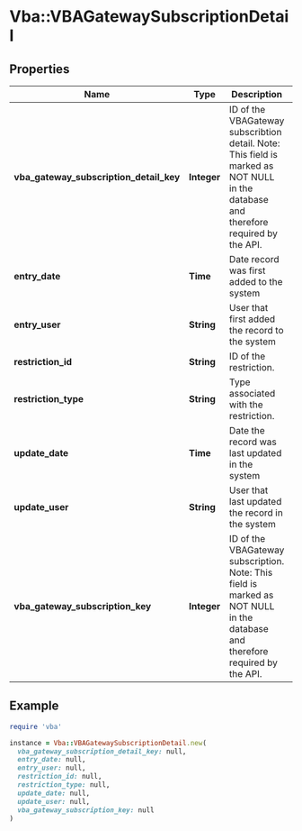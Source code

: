 # Vba::VBAGatewaySubscriptionDetail

## Properties

| Name | Type | Description | Notes |
| ---- | ---- | ----------- | ----- |
| **vba_gateway_subscription_detail_key** | **Integer** | ID of the VBAGateway subscribtion detail. Note: This field is marked as NOT NULL in the database and therefore required by the API. |  |
| **entry_date** | **Time** | Date record was first added to the system | [optional] |
| **entry_user** | **String** | User that first added the record to the system | [optional] |
| **restriction_id** | **String** | ID of the restriction. | [optional] |
| **restriction_type** | **String** | Type associated with the restriction. | [optional] |
| **update_date** | **Time** | Date the record was last updated in the system | [optional] |
| **update_user** | **String** | User that last updated the record in the system | [optional] |
| **vba_gateway_subscription_key** | **Integer** | ID of the VBAGateway subscription. Note: This field is marked as NOT NULL in the database and therefore required by the API. |  |

## Example

```ruby
require 'vba'

instance = Vba::VBAGatewaySubscriptionDetail.new(
  vba_gateway_subscription_detail_key: null,
  entry_date: null,
  entry_user: null,
  restriction_id: null,
  restriction_type: null,
  update_date: null,
  update_user: null,
  vba_gateway_subscription_key: null
)
```

